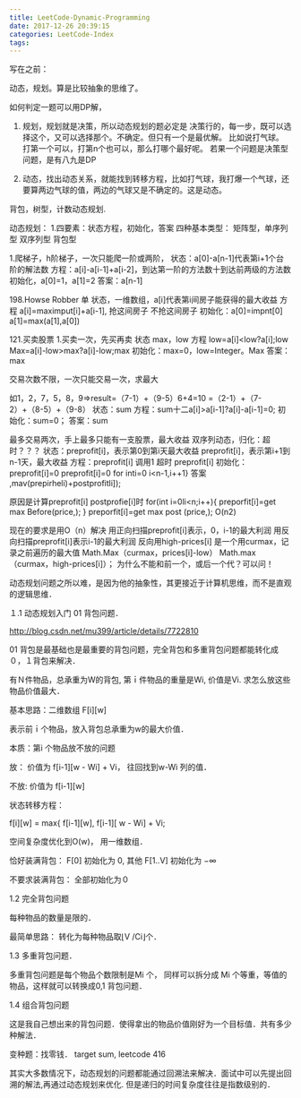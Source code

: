 ```yaml
---
title: LeetCode-Dynamic-Programming
date: 2017-12-26 20:39:15
categories: LeetCode-Index
tags:
---
```

写在之前：

动态，规划。算是比较抽象的思维了。

如何判定一题可以用DP解，
1. 规划，规划就是决策，所以动态规划的题必定是 决策行的，每一步，既可以选择这个，又可以选择那个。不确定。但只有一个是最优解。 比如说打气球。 打第一个可以，打第n个也可以，那么打哪个最好呢。
若果一个问题是决策型问题，是有八九是DP

2. 动态，找出动态关系，就能找到转移方程，比如打气球，我打爆一个气球，还要算两边气球的值，两边的气球又是不确定的。这是动态。



背包，树型，计数动态规划.


动态规划：
1.四要素：状态方程，初始化，答案
四种基本类型：
矩阵型，单序列型 双序列型 背包型

<!-- more -->
1.爬梯子，h阶梯子，一次只能爬一阶或两阶，
状态：a[0]-a[n-1]代表第i+1个台阶的解法数
方程：a[i]-a[i-1]+a[i-2]，到达第一阶的方法数十到达前两级的方法数
初始化，a[0]=1，a[1]=2
答案：a[n-1]

198.Howse Robber 单
状态，一维数组，a[i]代表第i间房子能获得的最大收益
方程 a[i]=maximput[i]+a[i-1],
          抢这间房子   不抢这间房子
初始化：a[0]=impnt[0]
        a[1]=max(a[1],a[0])

121.买卖股票
1.买卖一次，先买再卖
状态 max，low
方程 low=a[i]<low?a[i];low
     Max=a[i]-low>max?a[i]-low;max
初始化：max=0，low=Integer。Max
答案：max


交易次数不限，一次只能交易一次，求最大

如1，2，7，5，8，9=&gt;result=（7-1）+（9-5）6+4=10
      =（2-1）+（7-2）+（8-5）+（9-8）
状态：sum
方程：sum十二a[i]&gt;a[i-1]?a[i]-a[i-1]=0;
初始化：sum=0；
答案：sum

最多交易两次，手上最多只能有一支股票，最大收益
双序列动态，归化：超时？？？
    状态：preprofit[i]，表示第0到第i天最大收益
          preprofit[i]，表示第i+1到n-1天，最大收益
    方程：preprofit[i] 调用1  超时
          preprofit[i]
   初始化：preprofit[i]=0
           preprofit[i]=0
          for inti=0  i<n-1,i++1}
    答案   ,mav(prepirheli)+postprofitli]);

原因是计算preprofit[i] postprofie[i]时
for(int i=0li&lt;n;i++){
   preporfit[i]=get max Before(price,);
 } preporfit[i]=get max post (price,);
O(n2)

现在的要求是用O（n）解决
用正向扫描preprofit[i]表示，0，i-1的最大利润
用反向扫描preprofit[i]表示i-1的最大利润
反向用high-prices[i]
是一个用curmax，记录之前遍历的最大值
Math.Max（curmax，prices[i]-low）
Math.max（curmax，high-prices[i]）；
为什么不能和前一个，或后一个代？可以问！



动态规划问题之所以难，是因为他的抽象性，其更接近于计算机思维，而不是直观的逻辑思维．



１.1 动态规划入门 01 背包问题．



http://blog.csdn.net/mu399/article/details/7722810





01 背包是最基础也是最重要的背包问题，完全背包和多重背包问题都能转化成０，１背包来解决．



有Ｎ件物品，总承重为W的背包, 第ｉ件物品的重量是Wi, 价值是Vi. 求怎么放这些物品价值最大．



基本思路：二维数组 F[i][w] 

表示前ｉ个物品，放入背包总承重为w的最大价值．

本质：第i 个物品放不放的问题



放： 价值为 f[i-1][w - Wi] + Vi， 往回找到w-Wi 列的值．

不放: 价值为 f[i-1][w]





状态转移方程：

f[i][w] = max{ f[i-1][w], f[i-1][ w - Wi] + Vi;



空间复杂度优化到O(w)， 用一维数组．



恰好装满背包： F[0]  初始化为 0, 其他 F[1..V] 初始化为 −∞

不要求装满背包： 全部初始化为０

 

1.2 完全背包问题

每种物品的数量是限的．

最简单思路： 转化为每种物品取⌊V /Ci⌋个．



1.3 多重背包问题．

多重背包问题是每个物品个数限制是Mi 个， 同样可以拆分成 Mi 个等重，等值的物品，这样就可以转换成0,1 背包问题．



1.4 组合背包问题

这是我自己想出来的背包问题．使得拿出的物品价值刚好为一个目标值．共有多少种解法．





变种题：找零钱． target sum, leetcode 416



其实大多数情况下，动态规划的问题都能通过回溯法来解决．面试中可以先提出回溯的解法,再通过动态规划来优化. 但是递归的时间复杂度往往是指数级别的．


